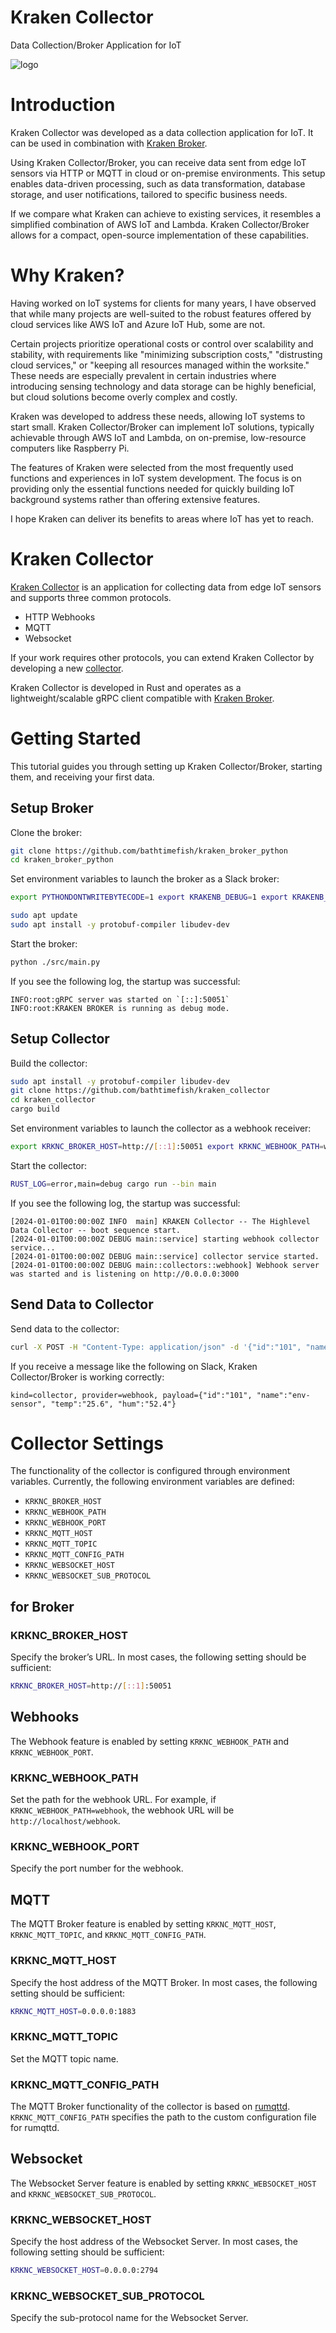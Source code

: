 # Kraken Collector
Data Collection/Broker Application for IoT

![logo](./assets/kraken-logo-300.png)

# Introduction
Kraken Collector was developed as a data collection application for IoT. It can be used in combination with [Kraken Broker](https://github.com/bathtimefish/kraken_broker_python/).

Using Kraken Collector/Broker, you can receive data sent from edge IoT sensors via HTTP or MQTT in cloud or on-premise environments. This setup enables data-driven processing, such as data transformation, database storage, and user notifications, tailored to specific business needs.

If we compare what Kraken can achieve to existing services, it resembles a simplified combination of AWS IoT and Lambda. Kraken Collector/Broker allows for a compact, open-source implementation of these capabilities.

# Why Kraken?
Having worked on IoT systems for clients for many years, I have observed that while many projects are well-suited to the robust features offered by cloud services like AWS IoT and Azure IoT Hub, some are not.

Certain projects prioritize operational costs or control over scalability and stability, with requirements like "minimizing subscription costs," "distrusting cloud services," or "keeping all resources managed within the worksite." These needs are especially prevalent in certain industries where introducing sensing technology and data storage can be highly beneficial, but cloud solutions become overly complex and costly.

Kraken was developed to address these needs, allowing IoT systems to start small. Kraken Collector/Broker can implement IoT solutions, typically achievable through AWS IoT and Lambda, on on-premise, low-resource computers like Raspberry Pi.

The features of Kraken were selected from the most frequently used functions and experiences in IoT system development. The focus is on providing only the essential functions needed for quickly building IoT background systems rather than offering extensive features.

I hope Kraken can deliver its benefits to areas where IoT has yet to reach.

# Kraken Collector
[Kraken Collector](https://github.com/bathtimefish/kraken_collector) is an application for collecting data from edge IoT sensors and supports three common protocols.

- HTTP Webhooks
- MQTT
- Websocket

If your work requires other protocols, you can extend Kraken Collector by developing a new [collector](https://github.com/bathtimefish/kraken_collector/tree/main/src/collectors).

Kraken Collector is developed in Rust and operates as a lightweight/scalable gRPC client compatible with [Kraken Broker](https://github.com/bathtimefish/kraken_broker_python).

# Getting Started
This tutorial guides you through setting up Kraken Collector/Broker, starting them, and receiving your first data.

## Setup Broker
Clone the broker:
```bash
git clone https://github.com/bathtimefish/kraken_broker_python
cd kraken_broker_python
```

Set environment variables to launch the broker as a Slack broker:
```bash
export PYTHONDONTWRITEBYTECODE=1 export KRAKENB_DEBUG=1 export KRAKENB_GRPC_HOST=[::]:50051 export KRAKENB_SLACK_URL=[YOUR_SLACK_WEBHOOK_URL]
```

```bash
sudo apt update
sudo apt install -y protobuf-compiler libudev-dev
```

Start the broker:
```bash
python ./src/main.py
```

If you see the following log, the startup was successful:
```plaintext
INFO:root:gRPC server was started on `[::]:50051`
INFO:root:KRAKEN BROKER is running as debug mode.
```

## Setup Collector
Build the collector:
```bash
sudo apt install -y protobuf-compiler libudev-dev
git clone https://github.com/bathtimefish/kraken_collector
cd kraken_collector
cargo build
```

Set environment variables to launch the collector as a webhook receiver:
```bash
export KRKNC_BROKER_HOST=http://[::1]:50051 export KRKNC_WEBHOOK_PATH=webhook export KRKNC_WEBHOOK_PORT=3000
```

Start the collector:
```bash
RUST_LOG=error,main=debug cargo run --bin main
```

If you see the following log, the startup was successful:
```plaintext
[2024-01-01T00:00:00Z INFO  main] KRAKEN Collector -- The Highlevel Data Collector -- boot sequence start.
[2024-01-01T00:00:00Z DEBUG main::service] starting webhook collector service...
[2024-01-01T00:00:00Z DEBUG main::service] collector service started.
[2024-01-01T00:00:00Z DEBUG main::collectors::webhook] Webhook server was started and is listening on http://0.0.0.0:3000
```

## Send Data to Collector
Send data to the collector:
```bash
curl -X POST -H "Content-Type: application/json" -d '{"id":"101", "name":"env-sensor", "temp":"25.6", "hum":"52.4"}' http://localhost:3000/webhook
```

If you receive a message like the following on Slack, Kraken Collector/Broker is working correctly:
```plaintext
kind=collector, provider=webhook, payload={"id":"101", "name":"env-sensor", "temp":"25.6", "hum":"52.4"}
```

# Collector Settings
The functionality of the collector is configured through environment variables. Currently, the following environment variables are defined:

- `KRKNC_BROKER_HOST`
- `KRKNC_WEBHOOK_PATH`
- `KRKNC_WEBHOOK_PORT`
- `KRKNC_MQTT_HOST`
- `KRKNC_MQTT_TOPIC`
- `KRKNC_MQTT_CONFIG_PATH`
- `KRKNC_WEBSOCKET_HOST`
- `KRKNC_WEBSOCKET_SUB_PROTOCOL`

## for Broker
### KRKNC_BROKER_HOST
Specify the broker’s URL. In most cases, the following setting should be sufficient:
```bash
KRKNC_BROKER_HOST=http://[::1]:50051
```

## Webhooks
The Webhook feature is enabled by setting `KRKNC_WEBHOOK_PATH` and `KRKNC_WEBHOOK_PORT`.
### KRKNC_WEBHOOK_PATH
Set the path for the webhook URL. For example, if `KRKNC_WEBHOOK_PATH=webhook`, the webhook URL will be `http://localhost/webhook`.
### KRKNC_WEBHOOK_PORT
Specify the port number for the webhook.

## MQTT
The MQTT Broker feature is enabled by setting `KRKNC_MQTT_HOST`, `KRKNC_MQTT_TOPIC`, and `KRKNC_MQTT_CONFIG_PATH`.
### KRKNC_MQTT_HOST
Specify the host address of the MQTT Broker. In most cases, the following setting should be sufficient:
```bash
KRKNC_MQTT_HOST=0.0.0.0:1883
```
### KRKNC_MQTT_TOPIC
Set the MQTT topic name.

### KRKNC_MQTT_CONFIG_PATH
The MQTT Broker functionality of the collector is based on [rumqttd](https://github.com/bytebeamio/rumqtt/tree/main/rumqttd). `KRKNC_MQTT_CONFIG_PATH` specifies the path to the custom configuration file for rumqttd.

## Websocket
The Websocket Server feature is enabled by setting `KRKNC_WEBSOCKET_HOST` and `KRKNC_WEBSOCKET_SUB_PROTOCOL`.
### KRKNC_WEBSOCKET_HOST
Specify the host address of the Websocket Server. In most cases, the following setting should be sufficient:
```bash
KRKNC_WEBSOCKET_HOST=0.0.0.0:2794
```
### KRKNC_WEBSOCKET_SUB_PROTOCOL
Specify the sub-protocol name for the Websocket Server.
